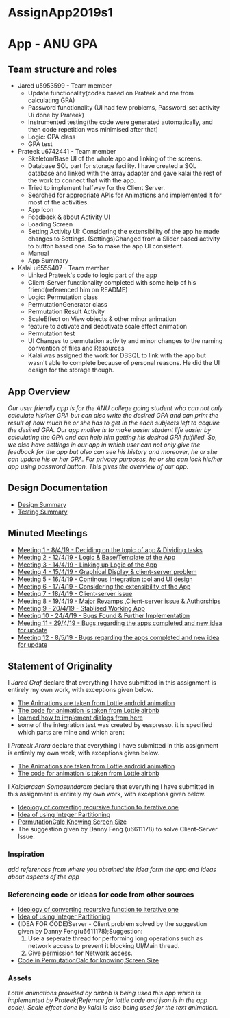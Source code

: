 # AssignApp2019s1
# App - ANU GPA

## Team structure and roles 
+ Jared u5953599 - Team member 
   + Update functionality(codes based on Prateek and me from calculating GPA)
   + Password functionality (UI had few problems, Password_set activity Ui done by Prateek)
   + Instrumented testing(the code were generated automatically, and then code repetition  was minimised   after that)
   + Logic: GPA class  
   + GPA test 
+ Prateek u6742441 - Team member
   + Skeleton/Base UI of the whole app and linking of the screens. 
   + Database SQL part for storage facility. I have created a SQL database and linked with the array adapter and gave kalai the rest of the work to connect that with the app.
   + Tried to implement halfway for the  Client Server.
   + Searched for appropriate APIs for Animations and implemented it for most of the activities.
   + App Icon 
   + Feedback & about Activity UI
   + Loading Screen 
   + Setting Activity UI: Considering the extensibility of the app he made changes to Settings.
     (Settings)Changed from a Slider based activity to button based one. So to make the app UI consistent.
   + Manual
   + App Summary
+ Kalai u6555407 - Team member
   + Linked Prateek's code to logic part of the app
   + Client-Server functionality completed with some help of his friend(referenced him on README)
   + Logic: Permutation class
   + PermutationGenerator class
   + Permutation Result  Activity 
   + ScaleEffect on View objects  & other minor animation
   + feature to activate and deactivate scale effect animation 
   + Permutation test
   + UI Changes to permutation activity and minor changes to the naming convention of files and Resources
   + Kalai was assigned the work for DBSQL to link with the app but wasn't able to complete because of personal reasons. He did the UI design for the storage though.

## App Overview 

_Our user friendly app is for the ANU college going student who can not only calculate his/her GPA but can also write the desired_
_GPA and can print the result of how much he or she has to get in the each subjects left to acquire the desired GPA. Our app motive is_
_to make easier student life easier by calculating the GPA and can help him getting his desired GPA fulfilled. So, we also have_
_settings in our app in which user can not only give the feedback for the app but also can see his history and moreover, he or she_
_can update his or her GPA. For privacy purposes, he or she can lock his/her app using password button. This gives the overview_
_of our app._

## Design Documentation 
+ [Design Summary](../Resources/DesignSummary.md)
+ [Testing Summary](../Resources/TestingSummary.md)

## Minuted Meetings
+ [Meeting 1 - 8/4/19 - Deciding on the topic of app & Dividing tasks](../Resources/Meeting1.md)
+ [Meeting 2 - 12/4/19 - Logic & Base/Template of the App](../Resources/Meeting2.md)
+ [Meeting 3 - 14/4/19 - Linking up Logic of the App](../Resources/Meeting3.md)
+ [Meeting 4 - 15/4/19 - Graphical Display & client-server problem](../Resources/Meeting4.md)
+ [Meeting 5 - 16/4/19 - Continous Integration tool and UI design](../Resources/Meeting5.md)
+ [Meeting 6 - 17/4/19 - Considering the extensibility of the App](../Resources/Meeting6.md)
+ [Meeting 7 - 18/4/19 - Client-server issue](../Resources/Meeting7.md)
+ [Meeting 8 - 19/4/19 - Major Revamps ,Client-server issue & Authorships](../Resources/Meeting8.md)
+ [Meeting 9 - 20/4/19 - Stablised Working App](../Resources/Meeting9.md)
+ [Meeting 10 - 24/4/19 - Bugs Found & Further Implementation](../Resources/Meeting10.md)
+ [Meeting 11 - 29/4/19 - Bugs regarding the apps completed and  new idea for update](../Resources/Meeting11.md)
+ [Meeting 12 - 8/5/19 - Bugs regarding the apps completed and  new idea for update](../Resources/Meeting12.md)


## Statement of Originality

I _Jared Graf_ declare that everything I have submitted in this
assignment is entirely my own work, with exceptions given below.
+ [The Animations are taken from Lottie android animation](https://lottiefiles.com/)
+ [The code for animation is taken from Lottie airbnb](https://airbnb.io/lottie/#/android)
+ [learned how to implement dialogs from here](https://developer.android.com/guide/topics/ui/dialogs.html)
+ some of the integration test was created by esspresso. it is specified which parts are mine and which arent

I _Prateek Arora_ declare that everything I have submitted in this
assignment is entirely my own work, with exceptions given below.
+ [The Animations are taken from Lottie android animation](https://lottiefiles.com/)
+ [The code for animation is taken from Lottie airbnb](https://airbnb.io/lottie/#/android)

I _Kalaiarasan Somasundaram_ declare that everything I have submitted in this
assignment is entirely my own work, with exceptions given below.
+ [Ideology of converting recursive function to iterative one](https://stackoverflow.com/questions/159590/way-to-go-from-recursion-to-iteration)
+ [Idea of using Integer Partitioning](https://stackoverflow.com/questions/7331093/getting-all-possible-sums-that-add-up-to-a-given-number)
+ [PermutationCalc Knowing Screen Size](https://stackoverflow.com/questions/4743116/get-screen-width-and-height-in-android)
+ The suggestion given by Danny Feng (u6611178) to solve Client-Server Issue.

### Inspiration

_add references from where you obtained the idea form the app and ideas about aspects of the app_

### Referencing code or ideas for code from other sources
+ [Ideology of converting recursive function to iterative one](https://stackoverflow.com/questions/159590/way-to-go-from-recursion-to-iteration) 
+ [Idea of using Integer Partitioning](https://stackoverflow.com/questions/7331093/getting-all-possible-sums-that-add-up-to-a-given-number)
+ (IDEA FOR CODE)Server - Client problem solved by the suggestion given by Danny Feng(u6611178);Suggestion: <br>
  1. Use a seperate thread for performing long operations such as network access
     to prevent it  blocking UI/Main thread.
  2. Give permission for Network access. <br>
+ [Code in PermutationCalc for knowing Screen Size](https://stackoverflow.com/questions/4743116/get-screen-width-and-height-in-android)


### Assets 

_Lottie animations provided by airbnb is being used this app which is implemented by Prateek(Refernce for lottie code and json is in the app code)._
_Scale effect done by kalai is also being used for the text animation._
